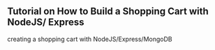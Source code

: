 ## Tutorial on How to Build a Shopping Cart with NodeJS/ Express

creating a shopping cart with NodeJS/Express/MongoDB